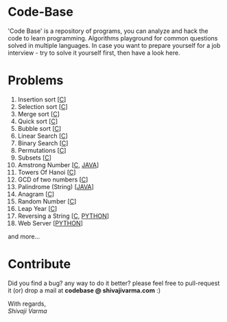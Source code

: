 Code-Base
=========

'Code Base' is a repository of programs, you can analyze and hack the code to learn programming. Algorithms playground for common questions solved in multiple languages. 
In case you want to prepare yourself for a job interview - try to solve it yourself first, then have a look here.

Problems
========
		
1. Insertion sort 	[[C](C/sorting-algorithms/insertion-sort.c)]
2. Selection sort	[[C](C/sorting-algorithms/seletion-sort.c)]
3. Merge sort		[[C](C/sorting-algorithms/merge-sort.c)]
4. Quick sort		[[C](C/sorting-algorithms/quick-sort.c)]
5. Bubble sort		[[C](C/sorting-algorithms/bubble-sort.c)]
6. Linear Search	[[C](C/searching-algorithms/linear-search.c)]
7. Binary Search 	[[C](C/searching-algorithms/binary-search.c)]
7. Permutations		[[C](C/permutations.c)]
8. Subsets		[[C](C/subsets.c)]
9. Amstrong Number	[[C](C/armstrong.c), [JAVA](JAVA/Armstrong.java)]
10. Towers Of Hanoi	[[C](C/towers-of-hanoi.c)]
11. GCD of two numbers	[[C](/C/mathematical-algorithms/gcd.c)]
12. Palindrome (String)	[[JAVA](JAVA/Palindrome.java)]
13. Anagram [[C](C/anagram.c)]
14. Random Number [[C](C/random-number.c)]
15. Leap Year [[C](C/leap-year.c)]
16. Reversing a String [[C](C/reverse-string.c), [PYTHON](PYTHON/reverse-sentence.py)]
17. Web Server [[PYTHON](PYTHON/web-server.py)]

and more...

Contribute
==========
Did you find a bug? any way to do it better? please feel free to pull-request it (or) drop a mail at **codebase @ shivajivarma.com** :)

With regards,  
_Shivaji Varma_

